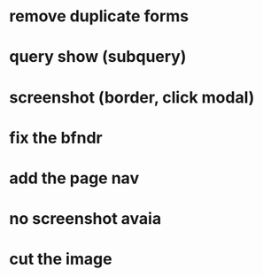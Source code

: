 # remove duplicate forms
# query show (subquery)
# screenshot (border, click modal)
# fix the bfndr
# add the page nav
# no screenshot avaia
# cut the image
